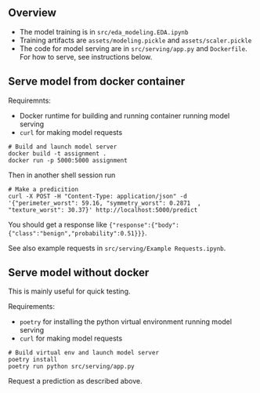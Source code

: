 

## Overview

* The model training is in `src/eda_modeling.EDA.ipynb`
* Training artifacts are `assets/modeling.pickle` and `assets/scaler.pickle`
* The code for model serving are in `src/serving/app.py` and `Dockerfile`. For how to serve, see instructions below.

## Serve model from docker container

Requiremnts:
- Docker runtime for building and running container running model serving
- `curl` for making model requests

```shell
# Build and launch model server
docker build -t assignment .
docker run -p 5000:5000 assignment
```
Then in another shell session run
```shell
# Make a predicition
curl -X POST -H "Content-Type: application/json" -d '{"perimeter_worst": 59.16, "symmetry_worst": 0.2871  , "texture_worst": 30.37}' http://localhost:5000/predict
```
You should get a response like `{"response":{"body":{"class":"benign","probability":0.51}}}`.

See also example requests in `src/serving/Example Requests.ipynb`.


## Serve model without docker
This is mainly useful for quick testing.

Requirements:
- `poetry` for installing the python virtual environment running model serving
- `curl` for making model requests

```shell
# Build virtual env and launch model server
poetry install
poetry run python src/serving/app.py
```

Request a prediction as described above.

